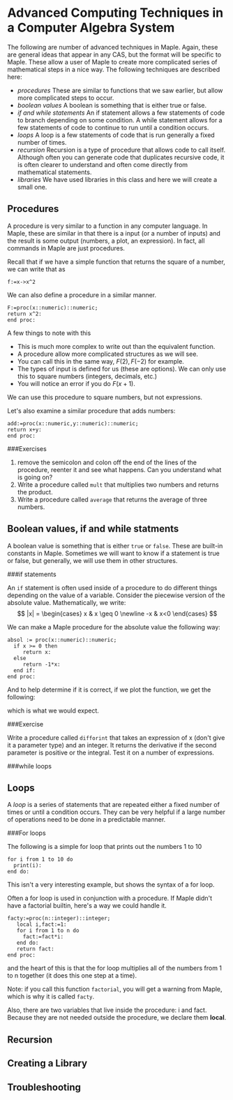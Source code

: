 Advanced Computing Techniques in a Computer Algebra System
==================

The following are number of advanced techniques in Maple.  Again, these are general ideas that appear in any CAS, but the format will be specific to Maple.  These allow a user of Maple to create more complicated series of mathematical steps in a nice way. The following techniques are described here:

* *procedures*  These are similar to functions that we saw earlier, but allow more complicated steps to occur. 
* *boolean values*  A boolean is something that is either true or false.  
* *if and while statements*  An if statement allows a few statements of code to branch depending on some condition.  A while statement allows for a few statements of code to continue to run until a condition occurs. 
* *loops*  A loop is a few statements of code that is run generally a fixed number of times. 
* *recursion*  Recursion is a type of procedure that allows code to call itself.  Although often you can generate code that duplicates recursive code, it is often clearer to understand and often come directly from mathematical statements. 
* *libraries*  We have used libraries in this class and here we will create a small one. 

Procedures
-------

A procedure is very similar to a function in any computer language.  In Maple, these are similar in that there is a input (or a number of inputs) and the result is some output (numbers, a plot, an expression).  In fact, all commands in Maple are just procedures. 

Recall that if we have a simple function that returns the square of a number, we can write that as
```
f:=x->x^2
```

We can also define a procedure in a similar manner. 
```
F:=proc(x::numeric)::numeric;
return x^2:
end proc:
```

A few things to note with this

* This is much more complex to write out than the equivalent function.  
* A procedure allow more complicated structures as we will see. 
* You can call this in the same way, $F(2),F(-2)$ for example. 
* The types of input is defined for us (these are options).  We can only use this to square numbers (integers, decimals, etc.)
* You will notice an error if you do $F(x+1)$.  

We can use this procedure to square numbers, but not expressions.  

Let's also examine a similar procedure that adds numbers:
``` 
add:=proc(x::numeric,y::numeric)::numeric;
return x+y:
end proc:
```

###Exercises

1. remove the semicolon and colon off the end of the lines of the procedure, reenter it and see what happens.  Can you understand what is going on?
2. Write a procedure called `mult` that multiplies two numbers and returns the product. 
3. Write a procedure called `average` that returns the average of three numbers. 

Boolean values, if and while statments
------
A boolean value is something that is either `true` or `false`.  These are built-in constants in Maple.  Sometimes we will want to know if a statement is true or false, but generally, we will use them in other structures.  

###if statements

An `if` statement is often used inside of a procedure to do different things depending on the value of a variable.  Consider the piecewise version of the absolute value.  Mathematically, we write:
$$ |x| = \begin{cases} x & x \geq 0 \newline 
-x & x<0 
\end{cases} $$

We can make a Maple procedure for the absolute value the following way:

```
absol := proc(x::numeric)::numeric;
  if x >= 0 then
     return x:
  else
     return -1*x:
  end if:
end proc:
```

And to help determine if it is correct, if we plot the function, we get the following:

which is what we would expect.  

###Exercise

Write a procedure called `difforint` that takes an expression of x (don't give it a parameter type) and an integer.  It returns the derivative if the second parameter is positive or the integral.   Test it on a number of expressions.  


###while loops


Loops
-----
A *loop* is a series of statements that are repeated either a fixed number of times or until a condition occurs.  They can be very helpful if a large number of operations need to be done in a predictable manner.  

###For loops

The following is a simple for loop that prints out the numbers 1 to 10
```
for i from 1 to 10 do
  print(i):
end do:
```

This isn't a very interesting example, but shows the syntax of a for loop.  

Often a for loop is used in conjunction with a procedure.  If Maple didn't have a factorial builtin, here's a way we could handle it. 

```
facty:=proc(n::integer)::integer;
   local i,fact:=1:
   for i from 1 to n do
     fact:=fact*i:
   end do:
   return fact:
end proc:
```

and the heart of this is that the for loop multiplies all of the numbers from 1 to n together (it does this one step at a time).  

Note: if you call this function `factorial`, you will get a warning from Maple, which is why it is called `facty`.  

Also, there are two variables that live inside the procedure: i and fact.  Because they are not needed outside the procedure, we declare them **local**.  

Recursion
-----

Creating a Library
-----


Troubleshooting
-------